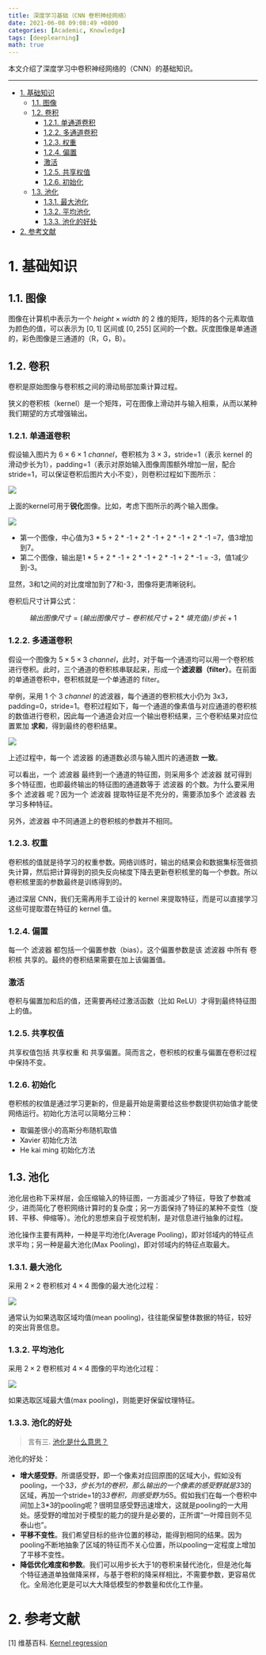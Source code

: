 ```yaml
---
title: 深度学习基础（CNN 卷积神经网络）
date: 2021-06-08 09:08:49 +0800
categories: [Academic, Knowledge]
tags: [deeplearning]
math: true
---
```


本文介绍了深度学习中卷积神经网络的（CNN）的基础知识。

<!--more-->

 ---
- [1. 基础知识](#1-基础知识)
  - [1.1. 图像](#11-图像)
  - [1.2. 卷积](#12-卷积)
    - [1.2.1. 单通道卷积](#121-单通道卷积)
    - [1.2.2. 多通道卷积](#122-多通道卷积)
    - [1.2.3. 权重](#123-权重)
    - [1.2.4. 偏置](#124-偏置)
    - [激活](#激活)
    - [1.2.5. 共享权值](#125-共享权值)
    - [1.2.6. 初始化](#126-初始化)
  - [1.3. 池化](#13-池化)
    - [1.3.1. 最大池化](#131-最大池化)
    - [1.3.2. 平均池化](#132-平均池化)
    - [1.3.3. 池化的好处](#133-池化的好处)
- [2. 参考文献](#2-参考文献)

# 1. 基础知识

## 1.1. 图像

图像在计算机中表示为一个 $height\times width$ 的 2 维的矩阵，矩阵的各个元素取值为颜色的值，可以表示为 $[0,1]$ 区间或 $[0,255]$ 区间的一个数。灰度图像是单通道的，彩色图像是三通道的（R，G，B）。

## 1.2. 卷积

卷积是原始图像与卷积核之间的滑动局部加乘计算过程。

狭义的卷积核（kernel）是一个矩阵，可在图像上滑动并与输入相乘，从而以某种我们期望的方式增强输出。

### 1.2.1. 单通道卷积

假设输入图片为 $6\times 6 \times 1\ channel$，卷积核为 $3\times 3$，stride=1（表示 kernel 的滑动步长为1），padding=1（表示对原始输入图像周围额外增加一层，配合stride=1，可以保证卷积后图片大小不变），则卷积过程如下图所示：

![](./asserts/../../assets/img/postsimg/20210607/00.kernel.gif)

上面的kernel可用于**锐化**图像。比如，考虑下图所示的两个输入图像。

![](./asserts/../../assets/img/postsimg/20210607/00.kerneldemo.jpg)

- 第一个图像，中心值为3 * 5 + 2 * -1 + 2 * -1 + 2 * -1 + 2 * -1 =7，值3增加到7。
- 第二个图像，输出是1 * 5 + 2 * -1 + 2 * -1 + 2 * -1 + 2 * -1 = -3，值1减少到-3。

显然，3和1之间的对比度增加到了7和-3，图像将更清晰锐利。

卷积后尺寸计算公式：

$$
输出图像尺寸 = (输出图像尺寸-卷积核尺寸 + 2*填充值)/步长+1
$$

### 1.2.2. 多通道卷积

假设一个图像为 $5\times 5 \times 3\ channel$，此时，对于每一个通道均可以用一个卷积核进行卷积。此时，三个通道的卷积核串联起来，形成一个**滤波器（filter）**。在前面的单通道卷积中，卷积核就是一个单通道的 filter。

举例，采用 1 个 $3\ channel$ 的滤波器，每个通道的卷积核大小仍为 3x3，padding=0，stride=1。卷积过程如下，每一个通道的像素值与对应通道的卷积核的数值进行卷积，因此每一个通道会对应一个输出卷积结果，三个卷积结果对应位置累加 **求和**，得到最终的卷积结果。

![](./asserts/../../assets/img/postsimg/20210607/multiconv.jpg)

上述过程中，每一个 滤波器 的通道数必须与输入图片的通道数 **一致**。

可以看出，一个 滤波器 最终到一个通道的特征图，则采用多个 滤波器 就可得到多个特征图，也即最终输出的特征图的通道数等于 滤波器 的个数。为什么要采用多个 滤波器 呢？因为一个 滤波器 提取特征是不充分的，需要添加多个 滤波器 去学习多种特征。

另外，滤波器 中不同通道上的卷积核的参数并不相同。

### 1.2.3. 权重

卷积核的值就是待学习的权重参数。网络训练时，输出的结果会和数据集标签做损失计算，然后把计算得到的损失反向梯度下降去更新卷积核里的每一个参数。所以卷积核里面的参数最终是训练得到的。

通过深层 CNN，我们无需再用手工设计的 kernel 来提取特征，而是可以直接学习这些可提取潜在特征的 kernel 值。

### 1.2.4. 偏置

每一个 滤波器 都包括一个偏置参数（bias）。这个偏置参数是该 滤波器 中所有 卷积核 共享的。最终的卷积结果需要在加上该偏置值。

### 激活

卷积与偏置加和后的值，还需要再经过激活函数（比如 ReLU）才得到最终特征图上的值。

### 1.2.5. 共享权值

共享权值包括 共享权重 和 共享偏置。简而言之，卷积核的权重与偏置在卷积过程中保持不变。

### 1.2.6. 初始化

卷积核的权值是通过学习更新的，但是最开始是需要给这些参数提供初始值才能使网络运行。初始化方法可以简略分三种：

- 取偏差很小的高斯分布随机取值
- Xavier 初始化方法
- He kai ming 初始化方法

## 1.3. 池化

池化层也称下采样层，会压缩输入的特征图，一方面减少了特征，导致了参数减少，进而简化了卷积网络计算时的复杂度；另一方面保持了特征的某种不变性（旋转、平移、伸缩等）。池化的思想来自于视觉机制，是对信息进行抽象的过程。

池化操作主要有两种，一种是平均池化(Average Pooling)，即对邻域内的特征点求平均；另一种是最大池化(Max Pooling)，即对邻域内的特征点取最大。

### 1.3.1. 最大池化

采用 $2\times 2$ 卷积核对 $4\times 4$ 图像的最大池化过程：

![](./asserts/../../assets/img/postsimg/20210607/08.maxpool.jpg)

通常认为如果选取区域均值(mean pooling)，往往能保留整体数据的特征，较好的突出背景信息。

### 1.3.2. 平均池化

采用 $2\times 2$ 卷积核对 $4\times 4$ 图像的平均池化过程：

![](./asserts/../../assets/img/postsimg/20210607/09.avgpool.jpg)

如果选取区域最大值(max pooling)，则能更好保留纹理特征。

### 1.3.3. 池化的好处
> 言有三. [池化是什么意思？](https://www.zhihu.com/question/303215483/answer/615115629)

池化的好处：

- **增大感受野**。所谓感受野，即一个像素对应回原图的区域大小，假如没有pooling，一个3*3，步长为1的卷积，那么输出的一个像素的感受野就是3*3的区域，再加一个stride=1的3*3卷积，则感受野为5*5。假如我们在每一个卷积中间加上3*3的pooling呢？很明显感受野迅速增大，这就是pooling的一大用处。感受野的增加对于模型的能力的提升是必要的，正所谓“一叶障目则不见泰山也”。
- **平移不变性**。我们希望目标的些许位置的移动，能得到相同的结果。因为pooling不断地抽象了区域的特征而不关心位置，所以pooling一定程度上增加了平移不变性。
- **降低优化难度和参数**。我们可以用步长大于1的卷积来替代池化，但是池化每个特征通道单独做降采样，与基于卷积的降采样相比，不需要参数，更容易优化。全局池化更是可以大大降低模型的参数量和优化工作量。


# 2. 参考文献

[1] 维基百科. [Kernel regression](https://en.wikipedia.org/wiki/Kernel_regression)
